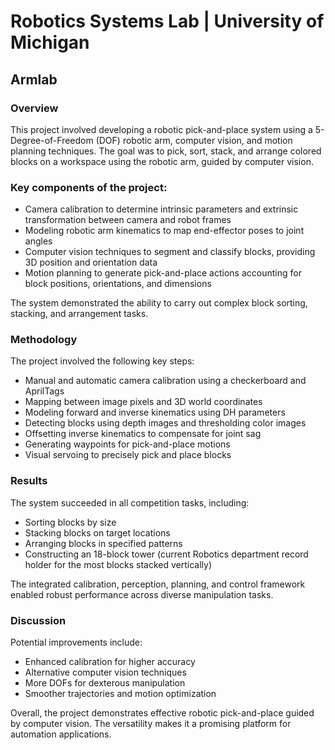 # Robotics Systems Lab | University of Michigan 

## Armlab

### Overview
This project involved developing a robotic pick-and-place system using a 5-Degree-of-Freedom (DOF) robotic arm, computer vision, and motion planning techniques. The goal was to pick, sort, stack, and arrange colored blocks on a workspace using the robotic arm, guided by computer vision.

### Key components of the project:

- Camera calibration to determine intrinsic parameters and extrinsic transformation between camera and robot frames
- Modeling robotic arm kinematics to map end-effector poses to joint angles
- Computer vision techniques to segment and classify blocks, providing 3D position and orientation data
- Motion planning to generate pick-and-place actions accounting for block positions, orientations, and dimensions

The system demonstrated the ability to carry out complex block sorting, stacking, and arrangement tasks.

### Methodology
The project involved the following key steps:

- Manual and automatic camera calibration using a checkerboard and AprilTags
- Mapping between image pixels and 3D world coordinates
- Modeling forward and inverse kinematics using DH parameters
- Detecting blocks using depth images and thresholding color images
- Offsetting inverse kinematics to compensate for joint sag
- Generating waypoints for pick-and-place motions
- Visual servoing to precisely pick and place blocks

### Results
The system succeeded in all competition tasks, including:

- Sorting blocks by size
- Stacking blocks on target locations
- Arranging blocks in specified patterns
- Constructing an 18-block tower (current Robotics department record holder for the most blocks stacked vertically)

The integrated calibration, perception, planning, and control framework enabled robust performance across diverse manipulation tasks.

### Discussion
Potential improvements include:

- Enhanced calibration for higher accuracy
- Alternative computer vision techniques
- More DOFs for dexterous manipulation
- Smoother trajectories and motion optimization

Overall, the project demonstrates effective robotic pick-and-place guided by computer vision. The versatility makes it a promising platform for automation applications.
